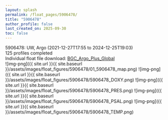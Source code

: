 ```yaml
---
layout: splash
permalink: /float_pages/5906478/
title: "5906478"
author_profile: false
last_created_on: 2025-09-30
toc: false
---
```

 
5906478: UW, Argo (2021-12-27T17:55 to 2024-12-25T19:03)\
125 profiles completed\
Individual float file download: [BGC_Argo_Plus_Global](https://ftp.soest.hawaii.edu/bgc_argo_plus/Individual_Floats/outliers_removed/5906478_Sprof_processed.nc)\
![img-png]({{ site.url }}{{ site.baseurl }}/assets/images/float_figures/5906478/01_5906478_map.png)
![img-png]({{ site.url }}{{ site.baseurl }}/assets/images/float_figures/5906478/5906478_DOXY.png)
![img-png]({{ site.url }}{{ site.baseurl }}/assets/images/float_figures/5906478/5906478_PRES.png)
![img-png]({{ site.url }}{{ site.baseurl }}/assets/images/float_figures/5906478/5906478_PSAL.png)
![img-png]({{ site.url }}{{ site.baseurl }}/assets/images/float_figures/5906478/5906478_TEMP.png)
